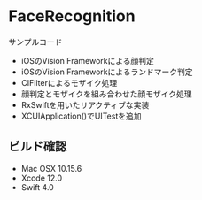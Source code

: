 # FaceRecognition
サンプルコード

- iOSのVision Frameworkによる顔判定
- iOSのVision Frameworkによるランドマーク判定
- CIFilterによるモザイク処理
- 顔判定とモザイクを組み合わせた顔モザイク処理
- RxSwiftを用いたリアクティブな実装
- XCUIApplication()でUITestを追加

## ビルド確認
- Mac OSX 10.15.6
- Xcode 12.0
- Swift 4.0
